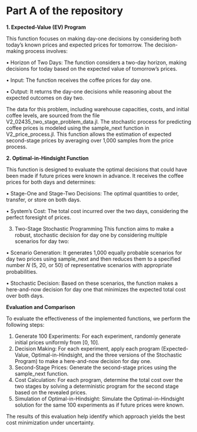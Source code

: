 # Part A of the repository

**1. Expected-Value (EV) Program**

This function focuses on making day-one decisions by considering both today’s known prices and expected prices for tomorrow. The decision-making process involves:

• Horizon of Two Days: The function considers a two-day horizon, making decisions for today based on the expected value of tomorrow’s prices.

• Input: The function receives the coffee prices for day one.

• Output: It returns the day-one decisions while reasoning about the expected outcomes on day two.

The data for this problem, including warehouse capacities, costs, and initial coffee levels, are sourced from the file V2_02435_two_stage_problem_data.jl. The stochastic process for predicting coffee prices is modeled using the sample_next function in V2_price_process.jl. This function allows the estimation of expected second-stage prices by averaging over 1,000 samples from the price process.



**2. Optimal-in-Hindsight Function**

This function is designed to evaluate the optimal decisions that could have been made if future prices were known in advance. It receives the coffee prices for both days and determines:

• Stage-One and Stage-Two Decisions: The optimal quantities to order, transfer, or store on both days.

• System’s Cost: The total cost incurred over the two days, considering the perfect foresight of prices.




3. Two-Stage Stochastic Programming
This function aims to make a robust, stochastic decision for day one by considering multiple scenarios for day two:

• Scenario Generation: It generates 1,000 equally probable scenarios for day two prices using sample_next and then reduces them to a specified number 𝑁 (5, 20, or 50) of representative scenarios with appropriate probabilities.

• Stochastic Decision: Based on these scenarios, the function makes a here-and-now decision for day one that minimizes the expected total cost over both days.




**Evaluation and Comparison**

To evaluate the effectiveness of the implemented functions, we perform the following steps:

1. Generate 100 Experiments: For each experiment, randomly generate initial prices uniformly from [0, 10].
2. Decision Making: For each experiment, apply each program (Expected-Value, Optimal-in-Hindsight, and the three versions of the Stochastic Program) to make a here-and-now decision for day one.
3. Second-Stage Prices: Generate the second-stage prices using the sample_next function.
4. Cost Calculation: For each program, determine the total cost over the two stages by solving a deterministic program for the second stage based on the revealed prices.
5. Simulation of Optimal-in-Hindsight: Simulate the Optimal-in-Hindsight solution for the same 100 experiments as if future prices were known.


The results of this evaluation help identify which approach yields the best cost minimization under uncertainty.
